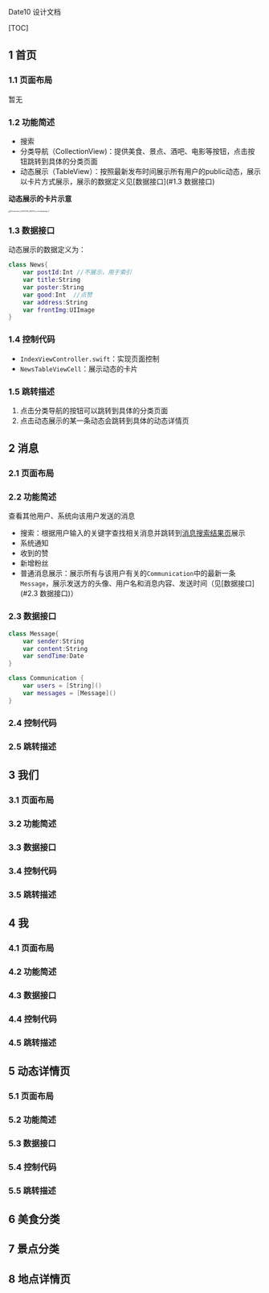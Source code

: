Date10 设计文档

[TOC]



## 1 首页

### 1.1 页面布局

暂无

### 1.2 功能简述

- 搜索
- 分类导航（CollectionView)：提供美食、景点、酒吧、电影等按钮，点击按钮跳转到具体的分类页面
- 动态展示（TableView）：按照最新发布时间展示所有用户的public动态，展示以卡片方式展示，展示的数据定义见[数据接口](#1.3 数据接口)



**动态展示的卡片示意**

<img src="D:\github\Date10\design.assets\Screenshot_20210125_164051_com.dianping.v1.jpg" alt="Screenshot_20210125_164051_com.dianping.v1" style="zoom: 25%;" />

### 1.3 数据接口

动态展示的数据定义为：

```swift
class News{
    var postId:Int //不展示，用于索引
    var title:String
    var poster:String
    var good:Int  //点赞
    var address:String
    var frontImg:UIImage
}
```



### 1.4 控制代码

- `IndexViewController.swift`：实现页面控制
- `NewsTableViewCell`：展示动态的卡片



### 1.5 跳转描述

1. 点击分类导航的按钮可以跳转到具体的分类页面
2. 点击动态展示的某一条动态会跳转到具体的动态详情页

## 2 消息

### 2.1 页面布局

### 2.2 功能简述

查看其他用户、系统向该用户发送的消息

- 搜索：根据用户输入的关键字查找相关消息并跳转到[消息搜索结果页]()展示
- 系统通知
- 收到的赞
- 新增粉丝
- 普通消息展示：展示所有与该用户有关的`Communication`中的最新一条`Message`，展示发送方的头像、用户名和消息内容、发送时间（见[数据接口](#2.3 数据接口)）

### 2.3 数据接口

```swift
class Message{
    var sender:String
    var content:String
    var sendTime:Date
}

class Communication {
    var users = [String]()
    var messages = [Message]()
}
```



### 2.4 控制代码

### 2.5 跳转描述





## 3 我们

### 3.1 页面布局

### 3.2 功能简述

### 3.3 数据接口

### 3.4 控制代码

### 3.5 跳转描述

## 4 我

### 4.1 页面布局

### 4.2 功能简述

### 4.3 数据接口

### 4.4 控制代码

### 4.5 跳转描述



## 5 动态详情页

### 5.1 页面布局

### 5.2 功能简述

### 5.3 数据接口

### 5.4 控制代码

### 5.5 跳转描述





## 6 美食分类





## 7 景点分类





## 8 地点详情页

